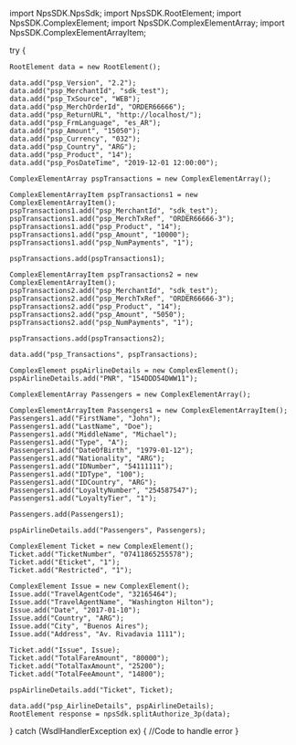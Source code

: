 import NpsSDK.NpsSdk;
import NpsSDK.RootElement;
import NpsSDK.ComplexElement;
import NpsSDK.ComplexElementArray;
import NpsSDK.ComplexElementArrayItem;

try {

    RootElement data = new RootElement();

    data.add("psp_Version", "2.2");
    data.add("psp_MerchantId", "sdk_test");
    data.add("psp_TxSource", "WEB");
    data.add("psp_MerchOrderId", "ORDER66666");
    data.add("psp_ReturnURL", "http://localhost/");
    data.add("psp_FrmLanguage", "es_AR");
    data.add("psp_Amount", "15050");
    data.add("psp_Currency", "032");
    data.add("psp_Country", "ARG");
    data.add("psp_Product", "14");
    data.add("psp_PosDateTime", "2019-12-01 12:00:00");

    ComplexElementArray pspTransactions = new ComplexElementArray();

    ComplexElementArrayItem pspTransactions1 = new ComplexElementArrayItem();
    pspTransactions1.add("psp_MerchantId", "sdk_test");
    pspTransactions1.add("psp_MerchTxRef", "ORDER66666-3");
    pspTransactions1.add("psp_Product", "14");
    pspTransactions1.add("psp_Amount", "10000");
    pspTransactions1.add("psp_NumPayments", "1");

    pspTransactions.add(pspTransactions1);

    ComplexElementArrayItem pspTransactions2 = new ComplexElementArrayItem();
    pspTransactions2.add("psp_MerchantId", "sdk_test");
    pspTransactions2.add("psp_MerchTxRef", "ORDER66666-3");
    pspTransactions2.add("psp_Product", "14");
    pspTransactions2.add("psp_Amount", "5050");
    pspTransactions2.add("psp_NumPayments", "1");

    pspTransactions.add(pspTransactions2);

    data.add("psp_Transactions", pspTransactions);

    ComplexElement pspAirlineDetails = new ComplexElement();
    pspAirlineDetails.add("PNR", "154DDD54DWW11");

    ComplexElementArray Passengers = new ComplexElementArray();

    ComplexElementArrayItem Passengers1 = new ComplexElementArrayItem();
    Passengers1.add("FirstName", "John");
    Passengers1.add("LastName", "Doe");
    Passengers1.add("MiddleName", "Michael");
    Passengers1.add("Type", "A");
    Passengers1.add("DateOfBirth", "1979-01-12");
    Passengers1.add("Nationality", "ARG");
    Passengers1.add("IDNumber", "54111111");
    Passengers1.add("IDType", "100");
    Passengers1.add("IDCountry", "ARG");
    Passengers1.add("LoyaltyNumber", "254587547");
    Passengers1.add("LoyaltyTier", "1");

    Passengers.add(Passengers1);

    pspAirlineDetails.add("Passengers", Passengers);

    ComplexElement Ticket = new ComplexElement();
    Ticket.add("TicketNumber", "07411865255578");
    Ticket.add("Eticket", "1");
    Ticket.add("Restricted", "1");

    ComplexElement Issue = new ComplexElement();
    Issue.add("TravelAgentCode", "32165464");
    Issue.add("TravelAgentName", "Washington Hilton");
    Issue.add("Date", "2017-01-10");
    Issue.add("Country", "ARG");
    Issue.add("City", "Buenos Aires");
    Issue.add("Address", "Av. Rivadavia 1111");

    Ticket.add("Issue", Issue);
    Ticket.add("TotalFareAmount", "80000");
    Ticket.add("TotalTaxAmount", "25200");
    Ticket.add("TotalFeeAmount", "14800");

    pspAirlineDetails.add("Ticket", Ticket);

    data.add("psp_AirlineDetails", pspAirlineDetails);
    RootElement response = npsSdk.splitAuthorize_3p(data);

} catch (WsdlHandlerException ex) {
    //Code to handle error
}
